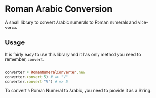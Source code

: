 # Roman Arabic Conversion

A small library to convert Arabic numerals to Roman numerals and vice-versa.

## Usage

It is fairly easy to use this library and it has only method you need to remember, `convert`.

```ruby

converter = RomanNumeralConverter.new
converter.convert(5) # => "V"
converter.convert("V") # => 5

```

To convert a Roman Numeral to Arabic, you need to provide it as a String.